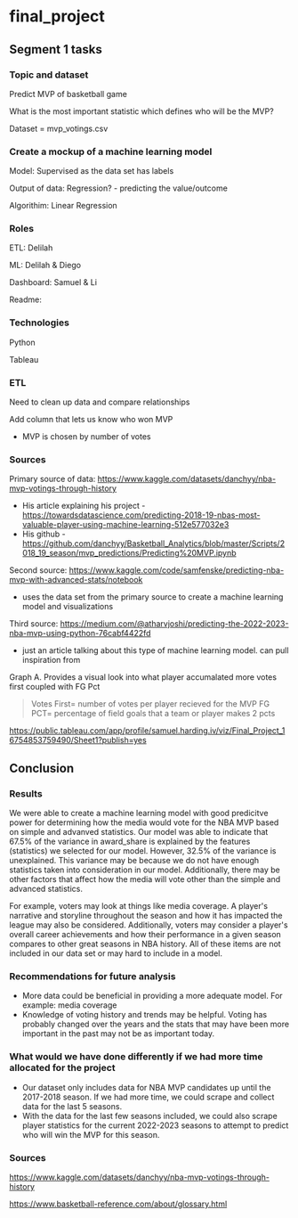 # final_project

## Segment 1 tasks

### Topic and dataset
Predict MVP of basketball game

What is the most important statistic which defines who will be the MVP?

Dataset = mvp_votings.csv

### Create a mockup of a machine learning model

Model:
Supervised as the data set has labels

Output of data:
Regression? - predicting the value/outcome

Algorithim:
Linear Regression

### Roles

ETL: Delilah 

ML: Delilah & Diego

Dashboard: Samuel & Li

Readme: 

### Technologies
Python

Tableau


### ETL
Need to clean up data and compare relationships

Add column that lets us know who won MVP

- MVP is chosen by number of votes

### Sources
Primary source of data: 
https://www.kaggle.com/datasets/danchyy/nba-mvp-votings-through-history
- His article explaining his project - https://towardsdatascience.com/predicting-2018-19-nbas-most-valuable-player-using-machine-learning-512e577032e3
- His github - https://github.com/danchyy/Basketball_Analytics/blob/master/Scripts/2018_19_season/mvp_predictions/Predicting%20MVP.ipynb

Second source: 
https://www.kaggle.com/code/samfenske/predicting-nba-mvp-with-advanced-stats/notebook
- uses the data set from the primary source to create a machine learning model and visualizations

Third source: 
https://medium.com/@atharvjoshi/predicting-the-2022-2023-nba-mvp-using-python-76cabf4422fd
- just an article talking about this type of machine learning model. can pull inspiration from


Graph A. Provides a visual look into what player accumalated more votes first coupled with FG Pct
  >Votes First= number of votes per player recieved for the MVP 
  >FG PCT= percentage of field goals that a team or player makes 2 pcts
  
 https://public.tableau.com/app/profile/samuel.harding.iv/viz/Final_Project_16754853759490/Sheet1?publish=yes
 
 ## Conclusion

### Results
We were able to create a machine learning model with good predicitve power for determining how the media would vote for the NBA MVP based on simple and advanved statistics. Our model was able to indicate that 67.5% of the variance in award_share is explained by the features (statistics) we selected for our model. However, 32.5% of the variance is unexplained. This variance may be because we do not have enough statistics taken into consideration in our model. Additionally, there may be other factors that affect how the media will vote other than the simple and advanced statistics.

For example, voters may look at things like media coverage. A player's narrative and storyline throughout the season and how it has impacted the league may also be considered. Additionally, voters may consider a player's overall career achievements and how their performance in a given season compares to other great seasons in NBA history. All of these items are not included in our data set or may hard to include in a model.

### Recommendations for future analysis
- More data could be beneficial in providing a more adequate model. For example: media coverage
- Knowledge of voting history and trends may be helpful. Voting has probably changed over the years and the stats that may have been more important in the past may not be as important today.

### What would we have done differently if we had more time allocated for the project
- Our dataset only includes data for NBA MVP candidates up until the 2017-2018 season. If we had more time, we could scrape and collect data for the last 5 seasons.
- With the data for the last few seasons included, we could also scrape player statistics for the current 2022-2023 seasons to attempt to predict who will win the MVP for this season. 

### Sources
https://www.kaggle.com/datasets/danchyy/nba-mvp-votings-through-history

https://www.basketball-reference.com/about/glossary.html

